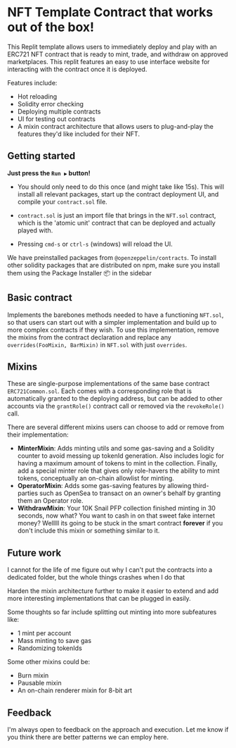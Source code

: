 # NFT Template Contract that works out of the box!
This Replit template allows users to immediately deploy and play with an ERC721 NFT contract that is ready to mint, trade, and withdraw on approved marketplaces. This replit features an easy to use interface website for interacting with the contract once it is deployed. 

Features include:
- Hot reloading
- Solidity error checking
- Deploying multiple contracts
- UI for testing out contracts
- A mixin contract architecture that allows users to plug-and-play the features they'd like included for their NFT.

## Getting started
**Just press the `Run ▶️` button!**

- You should only need to do this once (and might take like 15s). This will install all relevant packages, start up the contract deployment UI, and compile your `contract.sol` file.

- `contract.sol` is just an import file that brings in the `NFT.sol` contract, which is the 'atomic unit' contract that can be deployed and actually played with. 

- Pressing `cmd-s` or `ctrl-s` (windows) will reload the UI.

We have preinstalled packages from `@openzeppelin/contracts`. To install other solidity packages that are distributed on npm, make sure you install them using the Package Installer 📦 in the sidebar

## Basic contract
Implements the barebones methods needed to have a functioning `NFT.sol`, so that users can start out with a simpler implementation and build up to more complex contracts if they wish. To use this implementation, remove the mixins from the contract declaration and replace any `overrides(FooMixin, BarMixin)` in `NFT.sol` with just `overrides`.

## Mixins
These are single-purpose implementations of the same base contract `ERC721Common.sol`. Each comes with a corresponding role that is automatically granted to the deploying address, but can be added to other accounts via the `grantRole()` contract call or removed via the `revokeRole()` call.

There are several different mixins users can choose to add or remove from their implementation:
 - **MinterMixin**: Adds minting utils and some gas-saving and a Solidity counter to avoid messing up tokenId generation. Also includes logic for having a maximum amount of tokens to mint in the collection. Finally, add a special minter role that gives only role-havers the ability to mint tokens, conceptually an on-chain allowlist for minting.
 - **OperatorMixin**: Adds some gas-saving features by allowing third-parties such as OpenSea to transact on an owner's behalf by granting them an Operator role.
 - **WithdrawMixin**: Your 10K Snail PFP collection finished minting in 30 seconds, now what? You want to cash in on that sweet fake internet money? Welllll its going to be stuck in the smart contract **forever** if you don't include this mixin or something similar to it.


## Future work

I cannot for the life of me figure out why I can't put the contracts into a dedicated folder, but the whole things crashes when I do that

Harden the mixin architecture further to make it easier to extend and add more interesting implementations that can be plugged in easily.

Some thoughts so far include splitting out minting into more subfeatures like:
- 1 mint per account
- Mass minting to save gas
- Randomizing tokenIds

Some other mixins could be:
- Burn mixin 
- Pausable mixin
- An on-chain renderer mixin for 8-bit art

## Feedback

I'm always open to feedback on the approach and execution. Let me know if you think there are better patterns we can employ here. 
